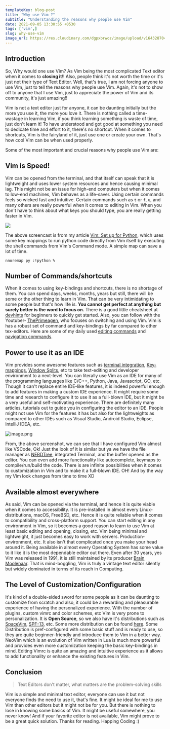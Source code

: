 ```yaml
---
templateKey: blog-post
title: "Why use Vim ?"
subtitle: "Understanding the reasons why people use Vim"
date: 2021-09-05 13:30:55 +0530
tags: ['vim',]
slug: why-use-vim
image_url: https://res.cloudinary.com/dgpxbrwoz/image/upload/v1643287046/blogmedia/srj4ftxc966cu93sigdl.png
---
```


## Introduction

So, Why would one use Vim? As Vim being the most complicated Text editor when it comes to **closing it**!! Also, people think it's not worth the time or it's just not their type of Text Editor. Well, that's true, I am not forcing anyone to use Vim, just to tell the reasons why people use Vim. Again, it's not to show off to anyone that I use Vim, just to appreciate the power of Vim and its community, it's just amazing!!

Vim is not a text editor just for anyone, it can be daunting initially but the more you use it, the more you love it. There is nothing called a time-wastage in learning Vim, if you think learning something is waste of time, just don't learn it! To have understood and got good at something you need to dedicate time and effort to it, there's no shortcut. When it comes to shortcuts, Vim is the fairyland of it, just use one or create your own. That's how cool Vim can be when used properly.

Some of the most important and crucial reasons why people use Vim are:

## Vim is Speed!

Vim can be opened from the terminal, and that itself can speak that it is lightweight and uses lower system resources and hence causing minimal lag. This might not be an issue for high-end computers but when it comes to low-end machines, Vim behaves as a life-saver. Using certain commands feels so wicked fast and intuitive. Certain commands such as `t` or `f`, `u`, and many others are really powerful when it comes to editing in Vim. When you don't have to think about what keys you should type, you are really getting faster in Vim. 

![](https://s6.gifyu.com/images/screenrecording.gif)

The above screencast is from my article [Vim: Set up for Python](https://mr-destructive.github.io/techstructive-blog/python/vim/2021/06/06/Vim-for-Python.html), which uses some key mappings to run python code directly from Vim itself by executing the shell commands from Vim's Command mode. A simple map can save a lot of time.

```
nnoremap py :!python %
```


## Number of Commands/shortcuts

When it comes to using key-bindings and shortcuts, there is no shortage of them. You can spend days, weeks, months, years but still, there will be some or the other thing to learn in Vim. That can be very intimidating to some people but that's how life is. **You cannot get perfect at anything but surely better is the word to focus on.** There is a good little cheatsheet at [devhints](https://devhints.io/vim) for beginners to quickly get started. Also, you can follow with the Youtuber- [ThePrimeagen](https://www.youtube.com/channel/UC8ENHE5xdFSwx71u3fDH5Xw), who focuses on switching and using Vim. Vim is has a robust set of command and key-bindings by far compared to other tex-editors. Here are some of my daily used [editing commands](https://mr-destructive.github.io/techstructive-blog/vim/2021/07/18/Vim-Enhancing-Editing-speed.html) and [navigation commands](https://mr-destructive.github.io/techstructive-blog/vim/2021/06/26/Vim-Enhancing-Movement-speed.html).

## Power to use it as an IDE

Vim provides some awesome features such as [terminal integration](https://mr-destructive.github.io/techstructive-blog/vim/2021/06/29/Vim-Terminal.html), [Key-mappings](https://mr-destructive.github.io/techstructive-blog/vim/2021/06/14/Vim-Keymapping.html), [Window Splits](https://mr-destructive.github.io/techstructive-blog/vim/2021/08/06/Vim-Window-Splits.html), etc to take text-editing and developer environment to a next-level. You can literally use Vim as an IDE for many of the programming languages like C/C++, Python, Java, Javascript, GO, etc. Though it can't replace entire IDE-like features, it is indeed powerful enough to add features in making a custom IDE experience. It might require some time and research to configure it to use it as a full-blown IDE, but it might be a very useful and self-motivating experience. There are definitely many articles, tutorials out to guide you in configuring the editor to an IDE. People might not use Vim for the features it has but also for the lightweights as compared to other IDEs such as Visual Studio, Android Studio, Eclipse, IntelliJ IDEA, etc.


![image.png](https://cdn.hashnode.com/res/hashnode/image/upload/v1630827706766/cdN6GdnhH.png)

From, the above screenshot, we can see that I have configured Vim almost like VSCode, Ok! Just the look of it is similar but ya we have the file manager as [NERDTree](https://mr-destructive.github.io/techstructive-blog/vim/2021/08/31/Vim-NERDTree.html), integrated Terminal, and the buffer opened as the editor. You can even add more functionality like autocomplete, keymaps to compile/run/build the code. There is are infinite possibilities when it comes to customization in Vim and to make it a full-blown IDE. OH! And by the way my Vim look changes from time to time XD

## Available almost everywhere

As said, Vim can be opened via the terminal, and hence it is quite viable when it comes to accessibility. It is pre-installed in almost every Linux-distributions, macOS, FreeBSD, etc. Hence it is quite reliable when it comes to compatibility and cross-platform support. You can start editing in any environment in Vim, so it becomes a good reason to learn to use Vim at least basic editing and opening, closing, etc. Vim being minimal and lightweight, it just becomes easy to work with servers. Production-environment, etc. It also isn't that complicated once you make your head around it. Being available in almost every Operating System has some value to it like it is the most dependable editor out there. Even after 30 years, yes Vim was released in 1991, it is still maintained by its producer [Brain Moolenaar](https://en.wikipedia.org/wiki/Bram_Moolenaar). That is mind-boggling, Vim is truly a vintage text editor silently but widely dominated in terms of its reach in Computing.   

## The Level of Customization/Configuration 

It's kind of a double-sided sword for some people as it can be daunting to customize from scratch and also, it could be a rewarding and pleasurable experience of having the personalized experience.  With the number of plugins, custom vimrc and color schemes, etc Vim is very prone to personalization. It is **Open Source**, so we also have it's distributions such as [SpaceVim](https://github.com/SpaceVim/SpaceVim), [SPF-13](https://github.com/spf13/spf13-vim), etc. Some more distribution can be found [here](https://dev.to/ajeebkp23/some-popular-vim-distributions-a68). Some Distribution is pref-configured with some basic stuff and is ready to use, so they are quite beginner-friendly and introduce them to Vim in a better way. NeoVim which is an evolution of Vim written in Lua is much more powerful and provides even more customization keeping the basic key-bindings in mind. Editing Vimrc is quite an amazing and intuitive experience as it allows to add functionality or enhance the existing features in Vim. 


## Conclusion

> Text Editors don't matter, what matters are the problem-solving skills

Vim is a simple and minimal text editor, everyone can use it but not everyone finds the need to use it, that's fine. It might be ideal for me to use Vim than other editors but it might not be for you. But there is nothing to lose in knowing some basics of Vim. It might be useful somewhere, you never know! And if your favorite editor is not available, Vim might prove to be a great quick solution. Thanks for reading. Happing Coding :)
